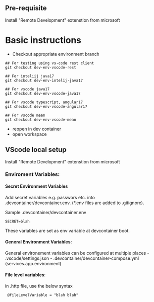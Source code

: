 ## Pre-requisite

Install "Remote Development" extenstion from microsoft

# Basic instructions

- Checkout appropriate environment branch
```
## For testing using vs-code rest client
git checkout dev-env-vscode-rest

## For inteliij java17
git checkout dev-env-intelij-java17

## For vscode java17
git checkout dev-env-vscode-java17

## For vscode typescript, angular17
git checkout dev-env-vscode-angular17

## For vscode mean
git checkout dev-env-vscode-mean

```

- reopen in dev container
- open workspace

## VScode local setup

Install "Remote Development" extenstion from microsoft


### Enviroment Variables:

#### Secret Environment Variables

Add secret variables e.g. passwors etc. into .devcontainer/devcontainer.env. (*.env files are added to .gitignore). 

Sample .devcontainer/devcontainer.env
```
SECRET=blah
```
These variables are set as env variable at devcontainer boot. 


#### General Environment Variables:

General environement variables can be configured at multiple places 
    - .vscode/settings.json
    - .devcontainer/devcontainer-compose.yml (services.app.environment)


#### File level variables:

in .http file, use the below syntax

```
 @fileLevelVariable = "blah blah"
```

